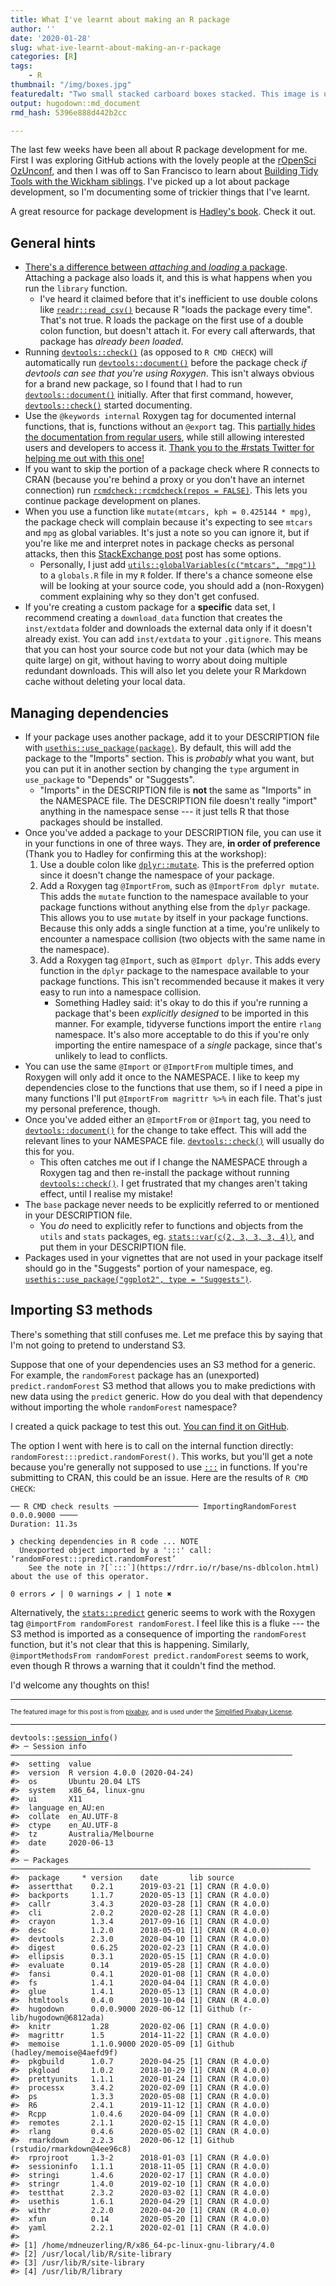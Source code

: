 ```yaml
---
title: What I've learnt about making an R package
author: ''
date: '2020-01-28'
slug: what-ive-learnt-about-making-an-r-package
categories: [R]
tags:
    - R
thumbnail: "/img/boxes.jpg"
featuredalt: "Two small stacked carboard boxes stacked. This image is used under the Simplified Pixabay License."
output: hugodown::md_document
rmd_hash: 5396e888d442b2cc

---
```


The last few weeks have been all about R package development for me. First I was exploring GitHub actions with the lovely people at the [rOpenSci OzUnconf](https://ozunconf19.ropensci.org/), and then I was off to San Francisco to learn about [Building Tidy Tools with the Wickham siblings](https://github.com/rstudio-conf-2020/build-tidy-tools). I've picked up a lot about package development, so I'm documenting some of trickier things that I've learnt.

A great resource for package development is [Hadley's book](http://r-pkgs.had.co.nz/). Check it out.

General hints
-------------

-   [There's a difference between *attaching* and *loading* a package](http://r-pkgs.had.co.nz/namespace.html). Attaching a package also loads it, and this is what happens when you run the `library` function.
    -   I've heard it claimed before that it's inefficient to use double colons like [`readr::read_csv()`](https://readr.tidyverse.org/reference/read_delim.html) because R "loads the package every time". That's not true. R loads the package on the first use of a double colon function, but doesn't attach it. For every call afterwards, that package has *already been loaded*.
-   Running [`devtools::check()`](https://devtools.r-lib.org//reference/check.html) (as opposed to `R CMD CHECK`) will automatically run [`devtools::document()`](https://devtools.r-lib.org//reference/document.html) before the package check *if devtools can see that you're using Roxygen*. This isn't always obvious for a brand new package, so I found that I had to run [`devtools::document()`](https://devtools.r-lib.org//reference/document.html) initially. After that first command, however, [`devtools::check()`](https://devtools.r-lib.org//reference/check.html) started documenting.
-   Use the `@keywords internal` Roxygen tag for documented internal functions, that is, functions without an `@export` tag. This [partially hides the documentation from regular users](http://r-pkgs.had.co.nz/man.html), while still allowing interested users and developers to access it. [Thank you to the \#rstats Twitter for helping me out with this one!](https://twitter.com/mdneuzerling/status/1219402128722137089)
-   If you want to skip the portion of a package check where R connects to CRAN (because you're behind a proxy or you don't have an internet connection) run [`rcmdcheck::rcmdcheck(repos = FALSE)`](https://rdrr.io/pkg/rcmdcheck/man/rcmdcheck.html). This lets you continue package development on planes.
-   When you use a function like `mutate(mtcars, kph = 0.425144 * mpg)`, the package check will complain because it's expecting to see `mtcars` and `mpg` as global variables. It's just a note so you can ignore it, but if you're like me and interpret notes in package checks as personal attacks, then this [StackExchange post](https://stackoverflow.com/questions/9439256/how-can-i-handle-r-cmd-check-no-visible-binding-for-global-variable-notes-when) post has some options.
    -   Personally, I just add [`utils::globalVariables(c("mtcars", "mpg"))`](https://rdrr.io/r/utils/globalVariables.html) to a `globals.R` file in my `R` folder. If there's a chance someone else will be looking at your source code, you should add a (non-Roxygen) comment explaining why so they don't get confused.
-   If you're creating a custom package for a **specific** data set, I recommend creating a `download_data` function that creates the `inst/extdata` folder and downloads the external data only if it doesn't already exist. You can add `inst/extdata` to your `.gitignore`. This means that you can host your source code but not your data (which may be quite large) on git, without having to worry about doing multiple redundant downloads. This will also let you delete your R Markdown cache without deleting your local data.

Managing dependencies
---------------------

-   If your package uses another package, add it to your DESCRIPTION file with [`usethis::use_package(package)`](https://usethis.r-lib.org/reference/use_package.html). By default, this will add the package to the "Imports" section. This is *probably* what you want, but you can put it in another section by changing the `type` argument in `use_package` to "Depends" or "Suggests".
    -   "Imports" in the DESCRIPTION file is **not** the same as "Imports" in the NAMESPACE file. The DESCRIPTION file doesn't really "import" anything in the namespace sense --- it just tells R that those packages should be installed.
-   Once you've added a package to your DESCRIPTION file, you can use it in your functions in one of three ways. They are, **in order of preference** (Thank you to Hadley for confirming this at the workshop):
    1.  Use a double colon like [`dplyr::mutate`](https://dplyr.tidyverse.org/reference/mutate.html). This is the preferred option since it doesn't change the namespace of your package.
    2.  Add a Roxygen tag `@ImportFrom`, such as `@ImportFrom dplyr mutate`. This adds the `mutate` function to the namespace available to your package functions without anything else from the `dplyr` package. This allows you to use `mutate` by itself in your package functions. Because this only adds a single function at a time, you're unlikely to encounter a namespace collision (two objects with the same name in the namespace).
    3.  Add a Roxygen tag `@Import`, such as `@Import dplyr`. This adds every function in the `dplyr` package to the namespace available to your package functions. This isn't recommended because it makes it very easy to run into a namespace collision.
        -   Something Hadley said: it's okay to do this if you're running a package that's been *explicitly designed* to be imported in this manner. For example, tidyverse functions import the entire `rlang` namespace. It's also more acceptable to do this if you're only importing the entire namespace of a *single* package, since that's unlikely to lead to conflicts.
-   You can use the same `@Import` or `@ImportFrom` multiple times, and Roxygen will only add it once to the NAMESPACE. I like to keep my dependencies close to the functions that use them, so if I need a pipe in many functions I'll put `@ImportFrom magrittr %>%` in each file. That's just my personal preference, though.
-   Once you've added either an `@ImportFrom` or `@Import` tag, you need to [`devtools::document()`](https://devtools.r-lib.org//reference/document.html) for the change to take effect. This will add the relevant lines to your NAMESPACE file. [`devtools::check()`](https://devtools.r-lib.org//reference/check.html) will usually do this for you.
    -   This often catches me out if I change the NAMESPACE through a Roxygen tag and then re-install the package without running [`devtools::check()`](https://devtools.r-lib.org//reference/check.html). I get frustrated that my changes aren't taking effect, until I realise my mistake!
-   The `base` package never needs to be explicitly referred to or mentioned in your DESCRIPTION file.
    -   You *do* need to explicitly refer to functions and objects from the `utils` and `stats` packages, eg. [`stats::var(c(2, 3, 3, 3, 4))`](https://rdrr.io/r/stats/cor.html), and put them in your DESCRIPTION file.
-   Packages used in your vignettes that are not used in your package itself should go in the "Suggests" portion of your namespace, eg. [`usethis::use_package("ggplot2", type = "Suggests")`](https://usethis.r-lib.org/reference/use_package.html).

Importing S3 methods
--------------------

There's something that still confuses me. Let me preface this by saying that I'm not going to pretend to understand S3.

Suppose that one of your dependencies uses an S3 method for a generic. For example, the `randomForest` package has an (unexported) `predict.randomForest` S3 method that allows you to make predictions with new data using the `predict` generic. How do you deal with that dependency without importing the whole `randomForest` namespace?

I created a quick package to test this out. [You can find it on GitHub](https://github.com/mdneuzerling/ImportingRandomForest).

The option I went with here is to call on the internal function directly: `randomForest:::predict.randomForest()`. This works, but you'll get a note because you're generally not supposed to use [`:::`](https://rdrr.io/r/base/ns-dblcolon.html) in functions. If you're submitting to CRAN, this could be an issue. Here are the results of `R CMD CHECK`:

    ── R CMD check results ─────────────────── ImportingRandomForest 0.0.0.9000 ────
    Duration: 11.3s

    ❯ checking dependencies in R code ... NOTE
      Unexported object imported by a ':::' call: ‘randomForest:::predict.randomForest’
        See the note in ?[`:::`](https://rdrr.io/r/base/ns-dblcolon.html) about the use of this operator.

    0 errors ✔ | 0 warnings ✔ | 1 note ✖

Alternatively, the [`stats::predict`](https://rdrr.io/r/stats/predict.html) generic seems to work with the Roxygen tag `@importFrom randomForest randomForest`. I feel like this is a fluke --- the S3 method is imported as a consequence of importing the `randomForest` function, but it's not clear that this is happening. Similarly, `@importMethodsFrom randomForest predict.randomForest` seems to work, even though R throws a warning that it couldn't find the method.

I'd welcome any thoughts on this!

------------------------------------------------------------------------

<sub><sup>The featured image for this post is from [pixabay](https://pixabay.com/photos/boxes-cardboard-gift-box-3404606/), and is used under the [Simplified Pixabay License](https://pixabay.com/service/license/).</sup></sub>

------------------------------------------------------------------------

<div class="highlight">

<pre class='chroma'><code class='language-r' data-lang='r'><span class='k'>devtools</span>::<span class='nf'><a href='https://rdrr.io/pkg/sessioninfo/man/session_info.html'>session_info</a></span>()
<span class='c'>#&gt; ─ Session info ───────────────────────────────────────────────────────────────</span>
<span class='c'>#&gt;  setting  value                       </span>
<span class='c'>#&gt;  version  R version 4.0.0 (2020-04-24)</span>
<span class='c'>#&gt;  os       Ubuntu 20.04 LTS            </span>
<span class='c'>#&gt;  system   x86_64, linux-gnu           </span>
<span class='c'>#&gt;  ui       X11                         </span>
<span class='c'>#&gt;  language en_AU:en                    </span>
<span class='c'>#&gt;  collate  en_AU.UTF-8                 </span>
<span class='c'>#&gt;  ctype    en_AU.UTF-8                 </span>
<span class='c'>#&gt;  tz       Australia/Melbourne         </span>
<span class='c'>#&gt;  date     2020-06-13                  </span>
<span class='c'>#&gt; </span>
<span class='c'>#&gt; ─ Packages ───────────────────────────────────────────────────────────────────</span>
<span class='c'>#&gt;  package     * version    date       lib source                            </span>
<span class='c'>#&gt;  assertthat    0.2.1      2019-03-21 [1] CRAN (R 4.0.0)                    </span>
<span class='c'>#&gt;  backports     1.1.7      2020-05-13 [1] CRAN (R 4.0.0)                    </span>
<span class='c'>#&gt;  callr         3.4.3      2020-03-28 [1] CRAN (R 4.0.0)                    </span>
<span class='c'>#&gt;  cli           2.0.2      2020-02-28 [1] CRAN (R 4.0.0)                    </span>
<span class='c'>#&gt;  crayon        1.3.4      2017-09-16 [1] CRAN (R 4.0.0)                    </span>
<span class='c'>#&gt;  desc          1.2.0      2018-05-01 [1] CRAN (R 4.0.0)                    </span>
<span class='c'>#&gt;  devtools      2.3.0      2020-04-10 [1] CRAN (R 4.0.0)                    </span>
<span class='c'>#&gt;  digest        0.6.25     2020-02-23 [1] CRAN (R 4.0.0)                    </span>
<span class='c'>#&gt;  ellipsis      0.3.1      2020-05-15 [1] CRAN (R 4.0.0)                    </span>
<span class='c'>#&gt;  evaluate      0.14       2019-05-28 [1] CRAN (R 4.0.0)                    </span>
<span class='c'>#&gt;  fansi         0.4.1      2020-01-08 [1] CRAN (R 4.0.0)                    </span>
<span class='c'>#&gt;  fs            1.4.1      2020-04-04 [1] CRAN (R 4.0.0)                    </span>
<span class='c'>#&gt;  glue          1.4.1      2020-05-13 [1] CRAN (R 4.0.0)                    </span>
<span class='c'>#&gt;  htmltools     0.4.0      2019-10-04 [1] CRAN (R 4.0.0)                    </span>
<span class='c'>#&gt;  hugodown      0.0.0.9000 2020-06-12 [1] Github (r-lib/hugodown@6812ada)   </span>
<span class='c'>#&gt;  knitr         1.28       2020-02-06 [1] CRAN (R 4.0.0)                    </span>
<span class='c'>#&gt;  magrittr      1.5        2014-11-22 [1] CRAN (R 4.0.0)                    </span>
<span class='c'>#&gt;  memoise       1.1.0.9000 2020-05-09 [1] Github (hadley/memoise@4aefd9f)   </span>
<span class='c'>#&gt;  pkgbuild      1.0.7      2020-04-25 [1] CRAN (R 4.0.0)                    </span>
<span class='c'>#&gt;  pkgload       1.0.2      2018-10-29 [1] CRAN (R 4.0.0)                    </span>
<span class='c'>#&gt;  prettyunits   1.1.1      2020-01-24 [1] CRAN (R 4.0.0)                    </span>
<span class='c'>#&gt;  processx      3.4.2      2020-02-09 [1] CRAN (R 4.0.0)                    </span>
<span class='c'>#&gt;  ps            1.3.3      2020-05-08 [1] CRAN (R 4.0.0)                    </span>
<span class='c'>#&gt;  R6            2.4.1      2019-11-12 [1] CRAN (R 4.0.0)                    </span>
<span class='c'>#&gt;  Rcpp          1.0.4.6    2020-04-09 [1] CRAN (R 4.0.0)                    </span>
<span class='c'>#&gt;  remotes       2.1.1      2020-02-15 [1] CRAN (R 4.0.0)                    </span>
<span class='c'>#&gt;  rlang         0.4.6      2020-05-02 [1] CRAN (R 4.0.0)                    </span>
<span class='c'>#&gt;  rmarkdown     2.2.3      2020-06-12 [1] Github (rstudio/rmarkdown@4ee96c8)</span>
<span class='c'>#&gt;  rprojroot     1.3-2      2018-01-03 [1] CRAN (R 4.0.0)                    </span>
<span class='c'>#&gt;  sessioninfo   1.1.1      2018-11-05 [1] CRAN (R 4.0.0)                    </span>
<span class='c'>#&gt;  stringi       1.4.6      2020-02-17 [1] CRAN (R 4.0.0)                    </span>
<span class='c'>#&gt;  stringr       1.4.0      2019-02-10 [1] CRAN (R 4.0.0)                    </span>
<span class='c'>#&gt;  testthat      2.3.2      2020-03-02 [1] CRAN (R 4.0.0)                    </span>
<span class='c'>#&gt;  usethis       1.6.1      2020-04-29 [1] CRAN (R 4.0.0)                    </span>
<span class='c'>#&gt;  withr         2.2.0      2020-04-20 [1] CRAN (R 4.0.0)                    </span>
<span class='c'>#&gt;  xfun          0.14       2020-05-20 [1] CRAN (R 4.0.0)                    </span>
<span class='c'>#&gt;  yaml          2.2.1      2020-02-01 [1] CRAN (R 4.0.0)                    </span>
<span class='c'>#&gt; </span>
<span class='c'>#&gt; [1] /home/mdneuzerling/R/x86_64-pc-linux-gnu-library/4.0</span>
<span class='c'>#&gt; [2] /usr/local/lib/R/site-library</span>
<span class='c'>#&gt; [3] /usr/lib/R/site-library</span>
<span class='c'>#&gt; [4] /usr/lib/R/library</span></code></pre>

</div>

